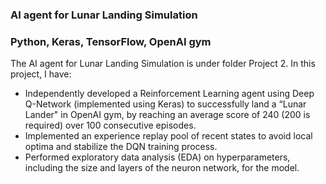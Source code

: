 ### AI agent for Lunar Landing Simulation 
### Python, Keras, TensorFlow, OpenAI gym			                  

The AI agent for Lunar Landing Simulation is under folder Project 2. In this project, I have:
-	Independently developed a Reinforcement Learning agent using Deep Q-Network (implemented using Keras) to successfully land a “Lunar Lander" in OpenAI gym, by reaching an average score of 240 (200 is required) over 100 consecutive episodes.
-	Implemented an experience replay pool of recent states to avoid local optima and stabilize the DQN training process.
-	Performed exploratory data analysis (EDA) on hyperparameters, including the size and layers of the neuron network, for the model.

